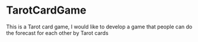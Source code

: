 # TarotCardGame
This is a Tarot card game, I would like to develop a game that people can do the forecast for each other by Tarot cards
